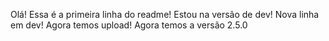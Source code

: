 Olá! Essa é a primeira linha do readme!
Estou na versão de dev!
Nova linha em dev!
Agora temos upload!
Agora temos a versão 2.5.0
